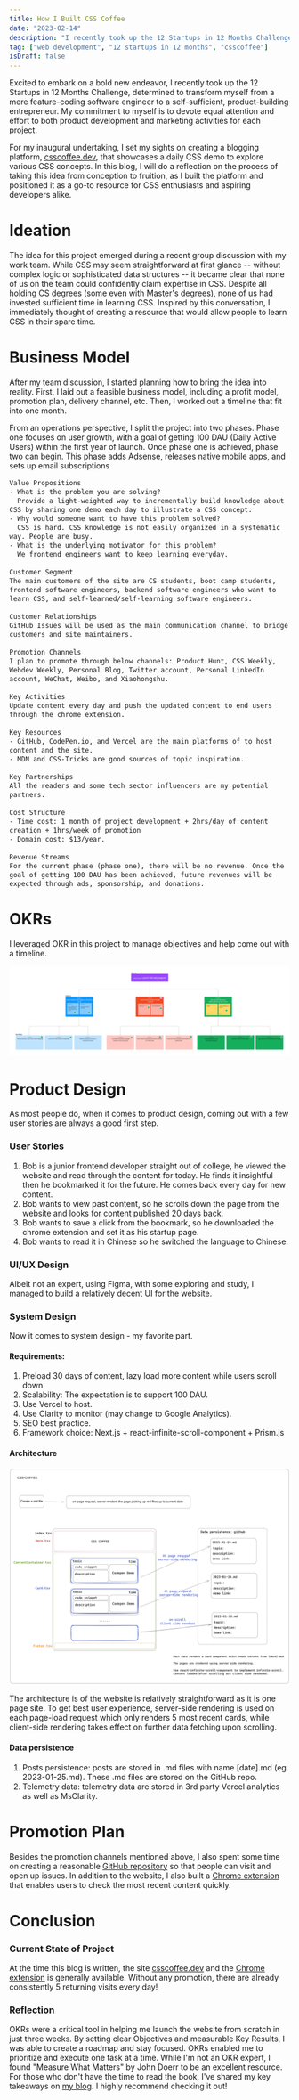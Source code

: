```yaml
---
title: How I Built CSS Coffee
date: "2023-02-14"
description: "I recently took up the 12 Startups in 12 Months Challenge. This blog does a reflection on what I did to launch the first project -- csscoffee.dev"
tag: ["web development", "12 startups in 12 months", "csscoffee"]
isDraft: false
---
```


Excited to embark on a bold new endeavor, I recently took up the 12 Startups in 12 Months Challenge, determined to transform myself from a mere feature-coding software engineer to a self-sufficient, product-building entrepreneur. My commitment to myself is to devote equal attention and effort to both product development and marketing activities for each project.

For my inaugural undertaking, I set my sights on creating a blogging platform, [csscoffee.dev](https://csscoffee.dev), that showcases a daily CSS demo to explore various CSS concepts. In this blog, I will do a reflection on the process of taking this idea from conception to fruition, as I built the platform and positioned it as a go-to resource for CSS enthusiasts and aspiring developers alike.

# Ideation

The idea for this project emerged during a recent group discussion with my work team. While CSS may seem straightforward at first glance -- without complex logic or sophisticated data structures -- it became clear that none of us on the team could confidently claim expertise in CSS. Despite all holding CS degrees (some even with Master's degrees), none of us had invested sufficient time in learning CSS. Inspired by this conversation, I immediately thought of creating a resource that would allow people to learn CSS in their spare time.

# Business Model

After my team discussion, I started planning how to bring the idea into reality. First, I laid out a feasible business model, including a profit model, promotion plan, delivery channel, etc. Then, I worked out a timeline that fit into one month.

From an operations perspective, I split the project into two phases. Phase one focuses on user growth, with a goal of getting 100 DAU (Daily Active Users) within the first year of launch. Once phase one is achieved, phase two can begin. This phase adds Adsense, releases native mobile apps, and sets up email subscriptions

```
Value Propositions
- What is the problem you are solving?
  Provide a light-weighted way to incrementally build knowledge about CSS by sharing one demo each day to illustrate a CSS concept.
- Why would someone want to have this problem solved?
  CSS is hard. CSS knowledge is not easily organized in a systematic way. People are busy.
- What is the underlying motivator for this problem?
  We frontend engineers want to keep learning everyday.

Customer Segment
The main customers of the site are CS students, boot camp students, frontend software engineers, backend software engineers who want to learn CSS, and self-learned/self-learning software engineers.

Customer Relationships
GitHub Issues will be used as the main communication channel to bridge customers and site maintainers.

Promotion Channels
I plan to promote through below channels: Product Hunt, CSS Weekly, Webdev Weekly, Personal Blog, Twitter account, Personal LinkedIn account, WeChat, Weibo, and Xiaohongshu.

Key Activities
Update content every day and push the updated content to end users through the chrome extension.

Key Resources
- GitHub, CodePen.io, and Vercel are the main platforms of to host content and the site.
- MDN and CSS-Tricks are good sources of topic inspiration.

Key Partnerships
All the readers and some tech sector influencers are my potential partners.

Cost Structure
- Time cost: 1 month of project development + 2hrs/day of content creation + 1hrs/week of promotion
- Domain cost: $13/year.

Revenue Streams
For the current phase (phase one), there will be no revenue. Once the goal of getting 100 DAU has been achieved, future revenues will be expected through ads, sponsorship, and donations.
```

# OKRs

I leveraged OKR in this project to manage objectives and help come out with a timeline.

![OKRs.jpg](./OKRs.jpg)

# Product Design

As most people do, when it comes to product design, coming out with a few user stories are always a good first step.

### User Stories

1. Bob is a junior frontend developer straight out of college, he viewed the website and read through the content for today. He finds it insightful then he bookmarked it for the future. He comes back every day for new content.
2. Bob wants to view past content, so he scrolls down the page from the website and looks for content published 20 days back.
3. Bob wants to save a click from the bookmark, so he downloaded the chrome extension and set it as his startup page.
4. Bob wants to read it in Chinese so he switched the language to Chinese.

### UI/UX Design

Albeit not an expert, using Figma, with some exploring and study, I managed to build a relatively decent UI for the website.

### System Design

Now it comes to system design - my favorite part.

#### Requirements:

1. Preload 30 days of content, lazy load more content while users scroll down.
2. Scalability: The expectation is to support 100 DAU.
3. Use Vercel to host.
4. Use Clarity to monitor (may change to Google Analytics).
5. SEO best practice.
6. Framework choice: Next.js + react-infinite-scroll-component + Prism.js

#### Architecture

![architecture](architecture.png)

The architecture is of the website is relatively straightforward as it is one page site. To get best user experience, server-side rendering is used on each page-load request which only renders 5 most recent cards, while client-side rendering takes effect on further data fetching upon scrolling.

#### Data persistence

1.  Posts persistence: posts are stored in .md files with name [date].md (eg. 2023-01-25.md). These .md files are stored on the GitHub repo.
2.  Telemetry data: telemetry data are stored in 3rd party Vercel analytics as well as MsClarity.

# Promotion Plan

Besides the promotion channels mentioned above, I also spent some time on creating a reasonable [GitHub repository](https://github.com/RanningMan/css-coffee) so that people can visit and open up issues. In addition to the website, I also built a [Chrome extension](https://chrome.google.com/webstore/detail/css-coffee/obgkjajddjldijbjefcckkgnlkogihec) that enables users to check the most recent content quickly.

# Conclusion

### Current State of Project

At the time this blog is written, the site [csscoffee.dev](http://csscoffee.dev) and the [Chrome extension](https://chrome.google.com/webstore/detail/css-coffee/obgkjajddjldijbjefcckkgnlkogihec) is generally available. Without any promotion, there are already consistently 5 returning visits every day!

### Reflection

OKRs were a critical tool in helping me launch the website from scratch in just three weeks. By setting clear Objectives and measurable Key Results, I was able to create a roadmap and stay focused. OKRs enabled me to prioritize and execute one task at a time. While I'm not an OKR expert, I found "Measure What Matters" by John Doerr to be an excellent resource. For those who don't have the time to read the book, I've shared my key takeaways on [my blog](https://rxia.blog/measure-what-matters/). I highly recommend checking it out!
